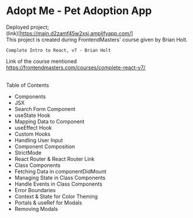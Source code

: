 # Adopt Me - Pet Adoption App

Deployed project; <br> (link)[https://main.d2zamf45w2xsj.amplifyapp.com/]
<br>
This project is created during FrontendMasters' course given by Brian Holt.
```
Complete Intro to React, v7 - Brian Holt
```
Link of the course mentioned <br>
https://frontendmasters.com/courses/complete-react-v7/

<br>
Table of Contents

* Components
* JSX
* Search Form Component
* useState Hook
* Mapping Data to Component
* useEffect Hook
* Custom Hooks
* Handling User Input
* Component Composition
* StrictMode
* React Router & React Router Link
* Class Components
* Fetching Data in componentDidMount
* Managing State in Class Components
* Handle Events in Class Components
* Error Boundaries
* Context & State for Color Theming
* Portals & useRef for Modals
* Removing Modals
